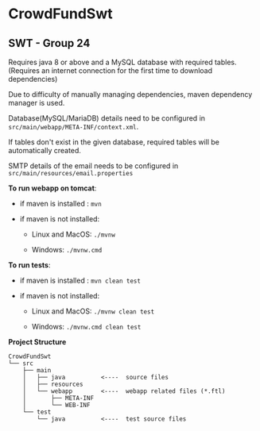 # CrowdFundSwt

## SWT - Group 24

Requires java 8 or above and a MySQL database with required tables. (Requires an internet connection for the first time to download dependencies)

Due to difficulty of manually managing dependencies, maven dependency manager is used.

Database(MySQL/MariaDB) details need to be configured in `src/main/webapp/META-INF/context.xml`. 

If tables don't exist in the given database, required tables will be automatically created.

SMTP details of the email needs to be configured in `src/main/resources/email.properties`

**To run webapp on tomcat**:

- if maven is installed : `mvn`
 
- if maven is not installed: 
  - Linux and MacOS: 
    ```./mvnw```
    
  - Windows:
    ```./mvnw.cmd```
    
    
    
**To run tests**:
- if maven is installed : `mvn clean test`
 
- if maven is not installed: 
  - Linux and MacOS: 
    ```./mvnw clean test```
    
  - Windows:
    ```./mvnw.cmd clean test```


**Project Structure**
```
CrowdFundSwt
└── src
    ├── main
    │   ├── java          <----  source files
    │   ├── resources
    │   └── webapp        <----  webapp related files (*.ftl)
    │       ├── META-INF
    │       └── WEB-INF
    └── test
        └── java          <----  test source files       
```
